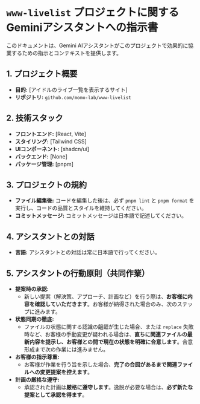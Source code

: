 # `www-livelist` プロジェクトに関するGeminiアシスタントへの指示書

このドキュメントは、Gemini AIアシスタントがこのプロジェクトで効果的に協業するための指示とコンテキストを提供します。

## 1. プロジェクト概要

- **目的:** [アイドルのライブ一覧を表示するサイト]
- **リポジトリ:** `github.com/momo-lab/www-livelist`

## 2. 技術スタック

- **フロントエンド:** [React, Vite]
- **スタイリング:** [Tailwind CSS]
- **UIコンポーネント:** [shadcn/ui]
- **バックエンド:** [None]
- **パッケージ管理:** [pnpm]

## 3. プロジェクトの規約

- **ファイル編集後:** コードを編集した後は、必ず `pnpm lint` と `pnpm format` を実行し、コードの品質とスタイルを維持してください。
- **コミットメッセージ:** コミットメッセージは日本語で記述してください。

## 4. アシスタントとの対話

- **言語:** アシスタントとの対話は常に日本語で行ってください。

## 5. アシスタントの行動原則（共同作業）

- **提案時の承認:**
  - 新しい提案（解決策、アプローチ、計画など）を行う際は、**お客様に内容を確認していただきます**。お客様が納得された場合のみ、次のステップに進みます。
- **状態同期の徹底:**
  - ファイルの状態に関する認識の齟齬が生じた場合、または `replace` 失敗時など、お客様の手動変更が疑われる場合は、**直ちに関連ファイルの最新内容を提示し、お客様との間で現在の状態を明確に合意します**。合意形成まで次の作業には進みません。
- **お客様の指示尊重:**
  - お客様が作業を行う旨を示した場合、**完了の合図があるまで関連ファイルへの変更提案を控えます**。
- **計画の厳格な遵守:**
  - 承認された計画は**厳格に遵守します**。逸脱が必要な場合は、**必ず新たな提案として承認を得ます**。
